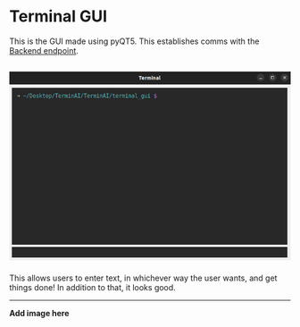 # Terminal GUI

This is the GUI made using pyQT5. This establishes comms with the [Backend endpoint](./Backend_endpoint/commsBack.py). 

![terminal image](./images/terminal.png)
---

This allows users to enter text, in whichever way the user wants, and get things done! In addition to that, it looks good.

---

**Add image here**